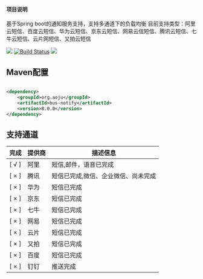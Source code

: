 #### 项目说明

基于Spring boot的通知服务支持，支持多通道下的负载均衡 目前支持类型：阿里云短信、百度云短信、华为云短信、京东云短信、网易云信短信、腾讯云短信、七牛云短信、云片网短信、又拍云短信

![](https://img.shields.io/maven-central/v/net.guerlab.sms/guerlab-sms-server-starter.svg)
[![Build Status](https://travis-ci.org/guerlab-net/guerlab-sms.svg?branch=master)](https://travis-ci.org/guerlab-net/guerlab-sms)
![](https://img.shields.io/badge/LICENSE-LGPL--3.0-brightgreen.svg)

## Maven配置

```xml

<dependency>
    <groupId>org.aoju</groupId>
    <artifactId>bus-notify</artifactId>
    <version>8.0.0</version>
</dependency>
```

## 支持通道

| 完成    | 提供商 | 描述信息               |
|-------|-----|--------------------|
| [ √ ] | 阿里  | 短信,邮件，语音已完成        |
| [ × ] | 腾讯  | 短信已完成,微信、企业微信、尚未完成 |
| [ × ] | 华为  | 短信已完成              |
| [ × ] | 京东  | 短信已完成              |
| [ × ] | 七牛  | 短信已完成              |
| [ × ] | 网易  | 短信已完成              |
| [ × ] | 云片  | 短信已完成              |
| [ × ] | 又拍  | 短信已完成              |
| [ × ] | 百度  | 短信已完成              |
| [ × ] | 钉钉  | 推送完成               |